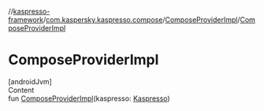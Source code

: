 //[kaspresso-framework](../../index.md)/[com.kaspersky.kaspresso.compose](../index.md)/[ComposeProviderImpl](index.md)/[ComposeProviderImpl](-compose-provider-impl.md)



# ComposeProviderImpl  
[androidJvm]  
Content  
fun [ComposeProviderImpl](-compose-provider-impl.md)(kaspresso: [Kaspresso](../../com.kaspersky.kaspresso.kaspresso/-kaspresso/index.md))  



